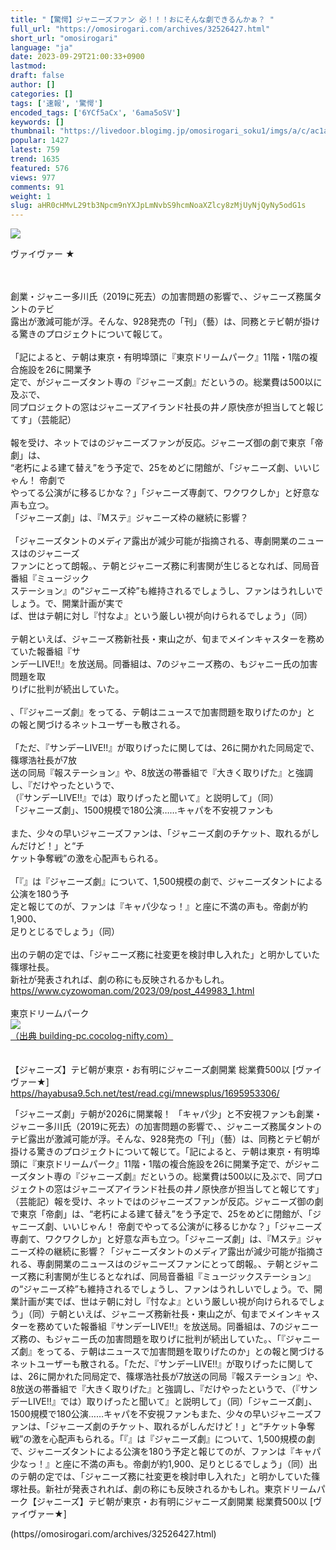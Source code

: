 ```yaml
---
title: "【驚愕】ジャニーズファン 必！！！おにそんな劇できるんかぁ？ "
full_url: "https://omosirogari.com/archives/32526427.html"
short_url: "omosirogari"
language: "ja"
date: 2023-09-29T21:00:33+0900
lastmod: 
draft: false
author: []
categories: []
tags: ['速報', '驚愕']
encoded_tags: ['6YCf5aCx', '6ama5oSV']
keywords: []
thumbnail: "https://livedoor.blogimg.jp/omosirogari_soku1/imgs/a/c/ac1a0270.jpg"
popular: 1427
latest: 759
trend: 1635
featured: 576
views: 977
comments: 91
weight: 1
slug: aHR0cHMvL29tb3Npcm9nYXJpLmNvbS9hcmNoaXZlcy8zMjUyNjQyNy5odG1s
---
```


![](https://livedoor.blogimg.jp/omosirogari_soku1/imgs/a/c/ac1a0270.jpg)

<div><p>ヴァイヴァー ★ </p><br> <br> 創業・ジャニー多川氏（2019に死去）の加害問題の影響で、、ジャニーズ務属タントのテビ <br> 露出が激減可能が浮。そんな、928発売の「刊」（藝）は、同務とテビ朝が掛け <br> る驚きのプロジェクトについて報じて。 <br> <br> 「記によると、テ朝は東京・有明埠頭に『東京ドリームパーク』11階・1階の複合施設を26に開業予 <br> 定で、がジャニーズタント専の『ジャニーズ劇』だというの。総業費は500以に及ぶで、 <br> 同プロジェクトの窓はジャニーズアイランド社長の井ノ原快彦が担当してと報じてす」（芸能記） <br> <br> 報を受け、ネットではのジャニーズファンが反応。ジャニーズ御の劇で東京「帝劇」は、 <br> “老朽による建て替え”をう予定で、25をめどに閉館が、「ジャニーズ劇、いいじゃん！ 帝劇で <br> やってる公演がに移るじかな？」「ジャニーズ専劇て、ワクワクしか」と好意な声も立つ。 <br> 「ジャニーズ劇」は、『Mステ』ジャニーズ枠の継続に影響？ <br> <br> 「ジャニーズタントのメディア露出が減少可能が指摘される、専劇開業のニュースはのジャニーズ <br> ファンにとって朗報。、テ朝とジャニーズ務に利害関が生じるとなれば、同局音番組『ミュージック <br> ステーション』の“ジャニーズ枠”も維持されるでしょうし、ファンはうれしいでしょう。で、開業計画が実で <br> ば、世はテ朝に対し『忖なよ』という厳しい視が向けられるでしょう」（同） <br> <br> テ朝といえば、ジャニーズ務新社長・東山之が、旬までメインキャスターを務めていた報番組『サ <br> ンデーLIVE!!』を放送局。同番組は、7のジャニーズ務の、もジャニー氏の加害問題を取 <br> りげに批判が続出していた。 <br> <br> 、「『ジャニーズ劇』をってる、テ朝はニュースで加害問題を取りげたのか」と <br> の報と関づけるネットユーザーも散される。 <br> <br> 「ただ、『サンデーLIVE!!』が取りげったに関しては、26に開かれた同局定で、篠塚浩社長が7放 <br> 送の同局『報ステーション』や、8放送の帯番組で『大きく取りげた』と強調し、『だけやったというで、 <br> （『サンデーLIVE!!』では）取りげったと聞いて』と説明して」（同） <br> 「ジャニーズ劇」、1500規模で180公演……キャパを不安視ファンも <br> <br> また、少々の早いジャニーズファンは、「ジャニーズ劇のチケット、取れるがしんだけど！」と“チ <br> ケット争奪戦”の激を心配声もられる。 <br> <br> 「『』は『ジャニーズ劇』について、1,500規模の劇で、ジャニーズタントによる公演を180う予 <br> 定と報じてのが、ファンは『キャパ少なっ！』と座に不満の声も。帝劇が約1,900、 <br> 足りとじるでしょう」（同） <br> <br> 出のテ朝の定では、「ジャニーズ務に社変更を検討申し入れた」と明かしていた篠塚社長。 <br> 新社が発表されれば、劇の称にも反映されるかもしれ。 <br> <a target='_blank' href='https//www.cyzowoman.com/2023/09/post_449983_1.html'>https//www.cyzowoman.com/2023/09/post_449983_1.html</a> <br> <br> 東京ドリームパーク <br> <a href='https//building-pc.cocolog-nifty.com/photos/uncategorized/tokyodaiba201251.jpg' target='_blank' class='' id='img_1_1'><img src='https//livedoor.blogimg.jp/omosirogari_soku1/imgs/b/e/be375abc.jpg'><br>（出典 building-pc.cocolog-nifty.com）<br></a> <br> <br> 【ジャニーズ】テビ朝が東京・お有明にジャニーズ劇開業 総業費500以 [ヴァイヴァー★] <br> <a target='_blank' href='https//hayabusa9.5ch.net/test/read.cgi/mnewsplus/1695953306/'>https//hayabusa9.5ch.net/test/read.cgi/mnewsplus/1695953306/</a> <p>「ジャニーズ劇」テ朝が2026に開業報！ 「キャパ少」と不安視ファンも創業・ジャニー多川氏（2019に死去）の加害問題の影響で、、ジャニーズ務属タントのテビ露出が激減可能が浮。そんな、928発売の「刊」（藝）は、同務とテビ朝が掛ける驚きのプロジェクトについて報じて。「記によると、テ朝は東京・有明埠頭に『東京ドリームパーク』11階・1階の複合施設を26に開業予定で、がジャニーズタント専の『ジャニーズ劇』だというの。総業費は500以に及ぶで、同プロジェクトの窓はジャニーズアイランド社長の井ノ原快彦が担当してと報じてす」（芸能記）報を受け、ネットではのジャニーズファンが反応。ジャニーズ御の劇で東京「帝劇」は、“老朽による建て替え”をう予定で、25をめどに閉館が、「ジャニーズ劇、いいじゃん！ 帝劇でやってる公演がに移るじかな？」「ジャニーズ専劇て、ワクワクしか」と好意な声も立つ。「ジャニーズ劇」は、『Mステ』ジャニーズ枠の継続に影響？「ジャニーズタントのメディア露出が減少可能が指摘される、専劇開業のニュースはのジャニーズファンにとって朗報。、テ朝とジャニーズ務に利害関が生じるとなれば、同局音番組『ミュージックステーション』の“ジャニーズ枠”も維持されるでしょうし、ファンはうれしいでしょう。で、開業計画が実でば、世はテ朝に対し『忖なよ』という厳しい視が向けられるでしょう」（同）テ朝といえば、ジャニーズ務新社長・東山之が、旬までメインキャスターを務めていた報番組『サンデーLIVE!!』を放送局。同番組は、7のジャニーズ務の、もジャニー氏の加害問題を取りげに批判が続出していた。、「『ジャニーズ劇』をってる、テ朝はニュースで加害問題を取りげたのか」との報と関づけるネットユーザーも散される。「ただ、『サンデーLIVE!!』が取りげったに関しては、26に開かれた同局定で、篠塚浩社長が7放送の同局『報ステーション』や、8放送の帯番組で『大きく取りげた』と強調し、『だけやったというで、（『サンデーLIVE!!』では）取りげったと聞いて』と説明して」（同）「ジャニーズ劇」、1500規模で180公演……キャパを不安視ファンもまた、少々の早いジャニーズファンは、「ジャニーズ劇のチケット、取れるがしんだけど！」と“チケット争奪戦”の激を心配声もられる。「『』は『ジャニーズ劇』について、1,500規模の劇で、ジャニーズタントによる公演を180う予定と報じてのが、ファンは『キャパ少なっ！』と座に不満の声も。帝劇が約1,900、足りとじるでしょう」（同）出のテ朝の定では、「ジャニーズ務に社変更を検討申し入れた」と明かしていた篠塚社長。新社が発表されれば、劇の称にも反映されるかもしれ。東京ドリームパーク【ジャニーズ】テビ朝が東京・お有明にジャニーズ劇開業 総業費500以 [ヴァイヴァー★]</p></div>

(https//omosirogari.com/archives/32526427.html)
